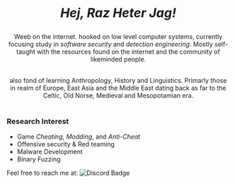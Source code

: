<h1 align="center" markdown="1">
 
   *Hej, Raz Heter Jag!*
</h1>

<div align="center" markdown="1">
   
 Weeb on the internet. hooked on low level computer systems, currently focusing study in *software security* and *detection engineering*. Mostly self-taught with the resources found on the internet and the community of likeminded people. 
</div>

<br>

<div align="center">
   also fond of learning Anthropology, History and Linguistics. Primarly those in realm of Europe, East Asia and the Middle East dating back as far to the Celtic, Old Norse, Medieval and Mesopotamian era.
</div>

<br>

### Research Interest
- Game *Cheating*, *Modding*, and *Anti-Cheat*  
- Offensive security & Red teaming
- Malware Development
- Binary Fuzzing  
      
Feel free to reach me at: ![Discord Badge](https://img.shields.io/badge/-__hygge-5663F7?style=flat-roundedrectangle&logo=Discord&logoColor=white)

